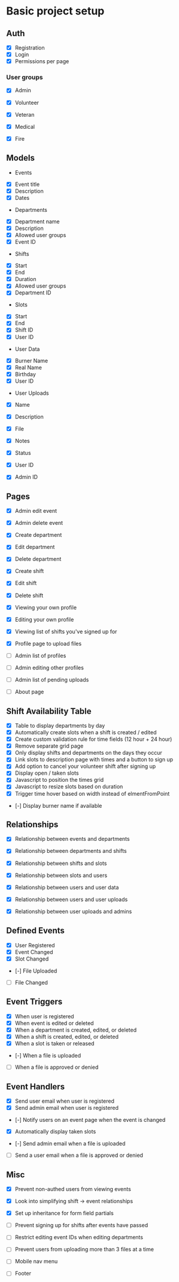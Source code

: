 # Basic project setup

## Auth
- [x] Registration
- [x] Login
- [x] Permissions per page

### User groups
- [x] Admin
- [x] Volunteer
- [x] Veteran
- [x] Medical
- [x] Fire


## Models
- Events
 - [x] Event title
 - [x] Description
 - [x] Dates

- Departments
 - [x] Department name
 - [x] Description
 - [x] Allowed user groups
 - [x] Event ID
 
- Shifts
 - [x] Start
 - [x] End
 - [x] Duration
 - [x] Allowed user groups
 - [x] Department ID

- Slots
 - [x] Start
 - [x] End
 - [x] Shift ID
 - [x] User ID

- User Data
 - [x] Burner Name
 - [x] Real Name
 - [x] Birthday
 - [x] User ID

- User Uploads
 - [x] Name
 - [x] Description
 - [x] File
 - [x] Notes
 - [x] Status
 - [x] User ID
 - [x] Admin ID


## Pages
- [x] Admin edit event
- [x] Admin delete event
- [x] Create department
- [x] Edit department
- [x] Delete department
- [x] Create shift
- [x] Edit shift
- [x] Delete shift
- [x] Viewing your own profile
- [x] Editing your own profile
- [x] Viewing list of shifts you've signed up for
- [x] Profile page to upload files
- [ ] Admin list of profiles
- [ ] Admin editing other profiles
- [ ] Admin list of pending uploads
- [ ] About page


## Shift Availability Table
- [x] Table to display departments by day
- [x] Automatically create slots when a shift is created / edited
- [x] Create custom validation rule for time fields (12 hour + 24 hour)
- [x] Remove separate grid page
- [x] Only display shifts and departments on the days they occur
- [x] Link slots to description page with times and a button to sign up
- [x] Add option to cancel your volunteer shift after signing up
- [x] Display open / taken slots
- [x] Javascript to position the times grid
- [x] Javascript to resize slots based on duration
- [x] Trigger time hover based on width instead of elmentFromPoint
- [-] Display burner name if available


## Relationships
- [x] Relationship between events and departments
- [x] Relationship between departments and shifts
- [x] Relationship between shifts and slots
- [x] Relationship between slots and users
- [x] Relationship between users and user data
- [x] Relationship between users and user uploads
- [x] Relationship between user uploads and admins


## Defined Events
- [x] User Registered
- [x] Event Changed
- [x] Slot Changed
- [-] File Uploaded
- [ ] File Changed


## Event Triggers
- [x] When user is registered
- [x] When event is edited or deleted
- [x] When a department is created, edited, or deleted
- [x] When a shift is created, edited, or deleted
- [x] When a slot is taken or released
- [-] When a file is uploaded
- [ ] When a file is approved or denied


## Event Handlers
- [x] Send user email when user is registered
- [x] Send admin email when user is registered
- [-] Notify users on an event page when the event is changed
- [x] Automatically display taken slots
- [-] Send admin email when a file is uploaded
- [ ] Send a user email when a file is approved or denied


## Misc
- [x] Prevent non-authed users from viewing events
- [x] Look into simplifying shift -> event relationships 
- [x] Set up inheritance for form field partials
- [ ] Prevent signing up for shifts after events have passed
- [ ] Restrict editing event IDs when editing departments
- [ ] Prevent users from uploading more than 3 files at a time
- [ ] Mobile nav menu
- [ ] Footer

